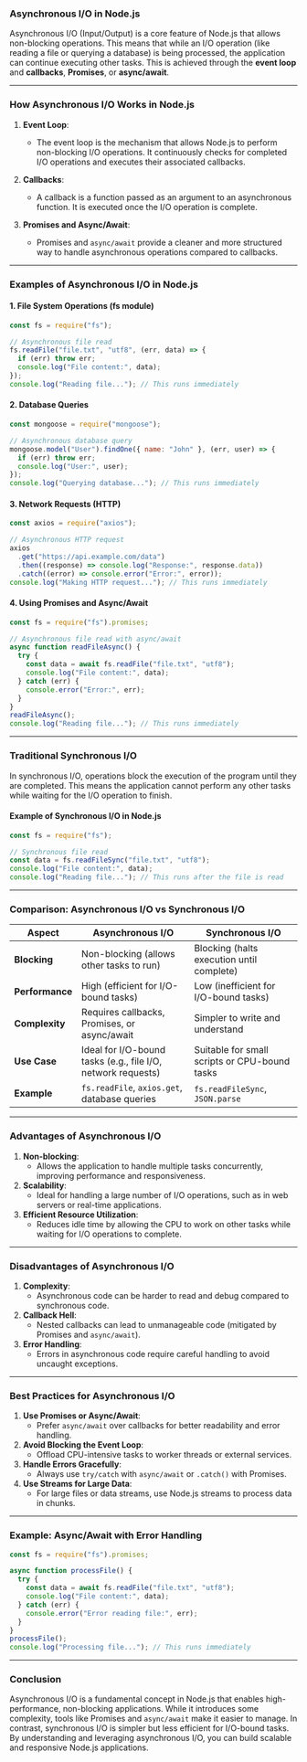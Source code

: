 ### **Asynchronous I/O in Node.js**

Asynchronous I/O (Input/Output) is a core feature of Node.js that allows non-blocking operations. This means that while an I/O operation (like reading a file or querying a database) is being processed, the application can continue executing other tasks. This is achieved through the **event loop** and **callbacks**, **Promises**, or **async/await**.

---

### **How Asynchronous I/O Works in Node.js**

1. **Event Loop**:

   - The event loop is the mechanism that allows Node.js to perform non-blocking I/O operations. It continuously checks for completed I/O operations and executes their associated callbacks.

2. **Callbacks**:

   - A callback is a function passed as an argument to an asynchronous function. It is executed once the I/O operation is complete.

3. **Promises and Async/Await**:
   - Promises and `async/await` provide a cleaner and more structured way to handle asynchronous operations compared to callbacks.

---

### **Examples of Asynchronous I/O in Node.js**

#### 1. **File System Operations (fs module)**

```javascript
const fs = require("fs");

// Asynchronous file read
fs.readFile("file.txt", "utf8", (err, data) => {
  if (err) throw err;
  console.log("File content:", data);
});
console.log("Reading file..."); // This runs immediately
```

#### 2. **Database Queries**

```javascript
const mongoose = require("mongoose");

// Asynchronous database query
mongoose.model("User").findOne({ name: "John" }, (err, user) => {
  if (err) throw err;
  console.log("User:", user);
});
console.log("Querying database..."); // This runs immediately
```

#### 3. **Network Requests (HTTP)**

```javascript
const axios = require("axios");

// Asynchronous HTTP request
axios
  .get("https://api.example.com/data")
  .then((response) => console.log("Response:", response.data))
  .catch((error) => console.error("Error:", error));
console.log("Making HTTP request..."); // This runs immediately
```

#### 4. **Using Promises and Async/Await**

```javascript
const fs = require("fs").promises;

// Asynchronous file read with async/await
async function readFileAsync() {
  try {
    const data = await fs.readFile("file.txt", "utf8");
    console.log("File content:", data);
  } catch (err) {
    console.error("Error:", err);
  }
}
readFileAsync();
console.log("Reading file..."); // This runs immediately
```

---

### **Traditional Synchronous I/O**

In synchronous I/O, operations block the execution of the program until they are completed. This means the application cannot perform any other tasks while waiting for the I/O operation to finish.

#### Example of Synchronous I/O in Node.js

```javascript
const fs = require("fs");

// Synchronous file read
const data = fs.readFileSync("file.txt", "utf8");
console.log("File content:", data);
console.log("Reading file..."); // This runs after the file is read
```

---

### **Comparison: Asynchronous I/O vs Synchronous I/O**

| **Aspect**      | **Asynchronous I/O**                                         | **Synchronous I/O**                           |
| --------------- | ------------------------------------------------------------ | --------------------------------------------- |
| **Blocking**    | Non-blocking (allows other tasks to run)                     | Blocking (halts execution until complete)     |
| **Performance** | High (efficient for I/O-bound tasks)                         | Low (inefficient for I/O-bound tasks)         |
| **Complexity**  | Requires callbacks, Promises, or async/await                 | Simpler to write and understand               |
| **Use Case**    | Ideal for I/O-bound tasks (e.g., file I/O, network requests) | Suitable for small scripts or CPU-bound tasks |
| **Example**     | `fs.readFile`, `axios.get`, database queries                 | `fs.readFileSync`, `JSON.parse`               |

---

### **Advantages of Asynchronous I/O**

1. **Non-blocking**:
   - Allows the application to handle multiple tasks concurrently, improving performance and responsiveness.
2. **Scalability**:
   - Ideal for handling a large number of I/O operations, such as in web servers or real-time applications.
3. **Efficient Resource Utilization**:
   - Reduces idle time by allowing the CPU to work on other tasks while waiting for I/O operations to complete.

---

### **Disadvantages of Asynchronous I/O**

1. **Complexity**:
   - Asynchronous code can be harder to read and debug compared to synchronous code.
2. **Callback Hell**:
   - Nested callbacks can lead to unmanageable code (mitigated by Promises and `async/await`).
3. **Error Handling**:
   - Errors in asynchronous code require careful handling to avoid uncaught exceptions.

---

### **Best Practices for Asynchronous I/O**

1. **Use Promises or Async/Await**:
   - Prefer `async/await` over callbacks for better readability and error handling.
2. **Avoid Blocking the Event Loop**:
   - Offload CPU-intensive tasks to worker threads or external services.
3. **Handle Errors Gracefully**:
   - Always use `try/catch` with `async/await` or `.catch()` with Promises.
4. **Use Streams for Large Data**:
   - For large files or data streams, use Node.js streams to process data in chunks.

---

### **Example: Async/Await with Error Handling**

```javascript
const fs = require("fs").promises;

async function processFile() {
  try {
    const data = await fs.readFile("file.txt", "utf8");
    console.log("File content:", data);
  } catch (err) {
    console.error("Error reading file:", err);
  }
}
processFile();
console.log("Processing file..."); // This runs immediately
```

---

### **Conclusion**

Asynchronous I/O is a fundamental concept in Node.js that enables high-performance, non-blocking applications. While it introduces some complexity, tools like Promises and `async/await` make it easier to manage. In contrast, synchronous I/O is simpler but less efficient for I/O-bound tasks. By understanding and leveraging asynchronous I/O, you can build scalable and responsive Node.js applications.
